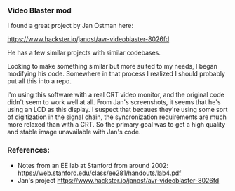 ### Video Blaster mod

I found a great project by Jan Ostman here:

https://www.hackster.io/janost/avr-videoblaster-8026fd

He has a few similar projects with similar codebases.

Looking to make something similar but more suited to my needs,
I began modifying his code. Somewhere in that process I realized
I should probably put all this into a repo.

I'm using this software with a real CRT video monitor, and the
original code didn't seem to work well at all. From Jan's
screenshots, it seems that he's using an LCD as this display.
I suspect that becaues they're using some sort of digitization
in the signal chain, the syncronization requirements are much
more relaxed than with a CRT. So the primary goal was to get
a high quality and stable image unavailable with Jan's code.


### References:

- Notes from an EE lab at Stanford from around 2002:
  https://web.stanford.edu/class/ee281/handouts/lab4.pdf
- Jan's project
  https://www.hackster.io/janost/avr-videoblaster-8026fd
  
